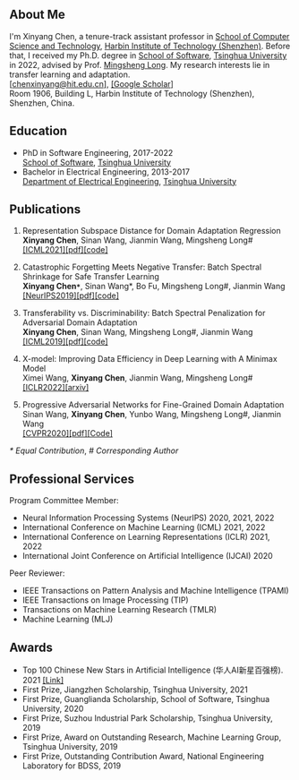## About Me
I'm Xinyang Chen, a tenure-track assistant professor in [School of Computer Science and Technology](http://cs.hitsz.edu.cn/), [Harbin Institute of Technology (Shenzhen)](https://www.hitsz.edu.cn/). Before that, I received my Ph.D. degree in [School of Software](https://www.thss.tsinghua.edu.cn/), [Tsinghua University](https://www.tsinghua.edu.cn/en/) in 2022, advised by Prof. [Mingsheng Long](http://ise.thss.tsinghua.edu.cn/~mlong/). My research interests lie in transfer learning and adaptation. 
<br>[chenxinyang@hit.edu.cn], [[Google Scholar]](https://scholar.google.com/citations?user=qVxhGWUAAAAJ&hl=en)
<br>Room 1906, Building L, Harbin Institute of Technology (Shenzhen), Shenzhen, China.

## Education

- PhD in Software Engineering, 2017-2022<br>[School of Software](https://www.thss.tsinghua.edu.cn/), [Tsinghua University](https://www.tsinghua.edu.cn/en/)
- Bachelor in Electrical Engineering, 2013-2017<br>[Department of Electrical Engineering](https://www.eea.tsinghua.edu.cn/), [Tsinghua University](https://www.tsinghua.edu.cn/en/)


## Publications
1. Representation Subspace Distance for Domain Adaptation Regression<br>**Xinyang Chen**, Sinan Wang, Jianmin Wang, Mingsheng Long#<br>[[ICML2021]](https://icml.cc/Conferences/2021)[[pdf]](http://ise.thss.tsinghua.edu.cn/~mlong/doc/Representation-Subspace-Distance-for-Domain-Adaptation-Regression-icml21.pdf)[[code]](https://github.com/thuml/Domain-Adaptation-Regression)


2. Catastrophic Forgetting Meets Negative Transfer: Batch Spectral Shrinkage for Safe Transfer Learning<br>**Xinyang Chen`*`**, Sinan Wang*, Bo Fu, Mingsheng Long#, Jianmin Wang<br>[[NeurIPS2019]](https://neurips.cc/Conferences/2019)[[pdf]](http://ise.thss.tsinghua.edu.cn/~mlong/doc/batch-spectral-shrinkage-nips19.pdf)[[code]](https://github.com/thuml/Batch-Spectral-Shrinkage)

3. Transferability vs. Discriminability: Batch Spectral Penalization for Adversarial Domain Adaptation<br>**Xinyang Chen**, Sinan Wang, Mingsheng Long#, Jianmin Wang<br>[[ICML2019]](https://icml.cc/Conferences/2019)[[pdf]](http://ise.thss.tsinghua.edu.cn/~mlong/doc/batch-spectral-penalization-icml19.pdf)[[code]](https://github.com/thuml/Batch-Spectral-Penalization)

4. X-model: Improving Data Efficiency in Deep Learning with A Minimax Model<br>Ximei Wang, **Xinyang Chen**, Jianmin Wang, Mingsheng Long#<br>[[ICLR2022]](https://iclr.cc/Conferences/2022)[[arxiv]](https://arxiv.org/abs/2110.04572)

5. Progressive Adversarial Networks for Fine-Grained Domain Adaptation<br>Sinan Wang, **Xinyang Chen**, Yunbo Wang, Mingsheng Long#, Jianmin Wang<br>[[CVPR2020]](http://cvpr2020.thecvf.com/)[[pdf]](http://ise.thss.tsinghua.edu.cn/~mlong/doc/progressive-adversarial-networks-cvpr20.pdf)[[Code]](https://github.com/thuml/PAN)

_*_ _Equal_ _Contribution_, _#_ _Corresponding_ _Author_

## Professional Services
Program Committee Member:

- Neural Information Processing Systems (NeurIPS)  2020, 2021, 2022
- International Conference on Machine Learning (ICML)  2021, 2022
- International Conference on Learning Representations (ICLR)  2021, 2022
- International Joint Conference on Artificial Intelligence (IJCAI)  2020

Peer Reviewer: 

- IEEE Transactions on Pattern Analysis and Machine Intelligence (TPAMI)
- IEEE Transactions on Image Processing (TIP)
- Transactions on Machine Learning Research (TMLR)
- Machine Learning (MLJ)

## Awards
- Top 100 Chinese New Stars in Artificial Intelligence (华人AI新星百强榜). 2021 [[Link]](https://xueshu.baidu.com/usercenter/index/aischolar)
- First Prize, Jiangzhen Scholarship, Tsinghua University, 2021
- First Prize, Guanglianda Scholarship, School of Software, Tsinghua University, 2020
- First Prize, Suzhou Industrial Park Scholarship, Tsinghua University, 2019
- First Prize, Award on Outstanding Research, Machine Learning Group, Tsinghua University, 2019
- First Prize, Outstanding Contribution Award, National Engineering Laboratory for BDSS, 2019
